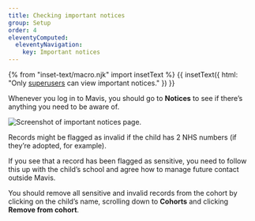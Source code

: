 ```yaml
---
title: Checking important notices
group: Setup
order: 4
eleventyComputed:
  eleventyNavigation:
    key: Important notices
---
```


{% from "inset-text/macro.njk" import insetText %}
{{ insetText({
  html: "Only <a href='/guide/users/#superusers'>superusers</a> can view important notices."
}) }}

Whenever you log in to Mavis, you should go to **Notices** to see if there’s anything you need to be aware of.

![Screenshot of important notices page.](/assets/images/notices.png)

Records might be flagged as invalid if the child has 2 NHS numbers (if they’re adopted, for example).

If you see that a record has been flagged as sensitive, you need to follow this up with the child’s school and agree how to manage future contact outside Mavis.

You should remove all sensitive and invalid records from the cohort by clicking on the child’s name, scrolling down to **Cohorts** and clicking **Remove from cohort**.
